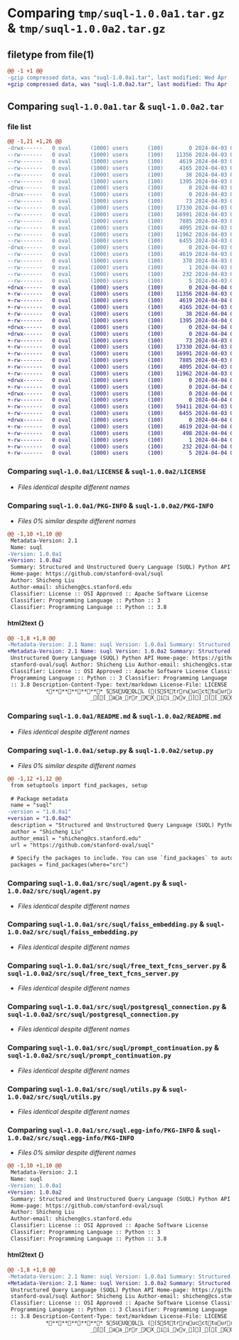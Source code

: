 # Comparing `tmp/suql-1.0.0a1.tar.gz` & `tmp/suql-1.0.0a2.tar.gz`

## filetype from file(1)

```diff
@@ -1 +1 @@
-gzip compressed data, was "suql-1.0.0a1.tar", last modified: Wed Apr  3 06:04:47 2024, max compression
+gzip compressed data, was "suql-1.0.0a2.tar", last modified: Thu Apr  4 04:30:18 2024, max compression
```

## Comparing `suql-1.0.0a1.tar` & `suql-1.0.0a2.tar`

### file list

```diff
@@ -1,21 +1,26 @@
-drwx------   0 oval      (1000) users      (100)        0 2024-04-03 06:04:47.165458 suql-1.0.0a1/
--rw-------   0 oval      (1000) users      (100)    11356 2024-04-03 06:02:28.000000 suql-1.0.0a1/LICENSE
--rw-------   0 oval      (1000) users      (100)     4619 2024-04-03 06:04:47.165458 suql-1.0.0a1/PKG-INFO
--rw-------   0 oval      (1000) users      (100)     4165 2024-04-03 06:02:31.000000 suql-1.0.0a1/README.md
--rw-------   0 oval      (1000) users      (100)       38 2024-04-03 06:04:47.165458 suql-1.0.0a1/setup.cfg
--rw-------   0 oval      (1000) users      (100)     1395 2024-04-03 06:04:37.000000 suql-1.0.0a1/setup.py
-drwx------   0 oval      (1000) users      (100)        0 2024-04-03 06:04:47.165458 suql-1.0.0a1/src/
-drwx------   0 oval      (1000) users      (100)        0 2024-04-03 06:04:47.165458 suql-1.0.0a1/src/suql/
--rw-------   0 oval      (1000) users      (100)       73 2024-04-03 06:02:28.000000 suql-1.0.0a1/src/suql/__init__.py
--rw-------   0 oval      (1000) users      (100)    17330 2024-04-03 06:02:28.000000 suql-1.0.0a1/src/suql/agent.py
--rw-------   0 oval      (1000) users      (100)    16991 2024-04-03 06:02:28.000000 suql-1.0.0a1/src/suql/faiss_embedding.py
--rw-------   0 oval      (1000) users      (100)     7885 2024-04-03 06:02:28.000000 suql-1.0.0a1/src/suql/free_text_fcns_server.py
--rw-------   0 oval      (1000) users      (100)     4095 2024-04-03 06:02:28.000000 suql-1.0.0a1/src/suql/postgresql_connection.py
--rw-------   0 oval      (1000) users      (100)    11962 2024-04-03 06:02:28.000000 suql-1.0.0a1/src/suql/prompt_continuation.py
--rw-------   0 oval      (1000) users      (100)     6455 2024-04-03 06:02:28.000000 suql-1.0.0a1/src/suql/utils.py
-drwx------   0 oval      (1000) users      (100)        0 2024-04-03 06:04:47.165458 suql-1.0.0a1/src/suql.egg-info/
--rw-------   0 oval      (1000) users      (100)     4619 2024-04-03 06:04:47.000000 suql-1.0.0a1/src/suql.egg-info/PKG-INFO
--rw-------   0 oval      (1000) users      (100)      370 2024-04-03 06:04:47.000000 suql-1.0.0a1/src/suql.egg-info/SOURCES.txt
--rw-------   0 oval      (1000) users      (100)        1 2024-04-03 06:04:47.000000 suql-1.0.0a1/src/suql.egg-info/dependency_links.txt
--rw-------   0 oval      (1000) users      (100)      232 2024-04-03 06:04:47.000000 suql-1.0.0a1/src/suql.egg-info/requires.txt
--rw-------   0 oval      (1000) users      (100)        5 2024-04-03 06:04:47.000000 suql-1.0.0a1/src/suql.egg-info/top_level.txt
+drwx------   0 oval      (1000) users      (100)        0 2024-04-04 04:30:18.642725 suql-1.0.0a2/
+-rw-------   0 oval      (1000) users      (100)    11356 2024-04-03 06:02:28.000000 suql-1.0.0a2/LICENSE
+-rw-------   0 oval      (1000) users      (100)     4619 2024-04-04 04:30:18.642725 suql-1.0.0a2/PKG-INFO
+-rw-------   0 oval      (1000) users      (100)     4165 2024-04-03 06:02:31.000000 suql-1.0.0a2/README.md
+-rw-------   0 oval      (1000) users      (100)       38 2024-04-04 04:30:18.642725 suql-1.0.0a2/setup.cfg
+-rw-------   0 oval      (1000) users      (100)     1395 2024-04-04 04:29:28.000000 suql-1.0.0a2/setup.py
+drwx------   0 oval      (1000) users      (100)        0 2024-04-04 04:30:18.638725 suql-1.0.0a2/src/
+drwx------   0 oval      (1000) users      (100)        0 2024-04-04 04:30:18.638725 suql-1.0.0a2/src/suql/
+-rw-------   0 oval      (1000) users      (100)       73 2024-04-03 06:02:28.000000 suql-1.0.0a2/src/suql/__init__.py
+-rw-------   0 oval      (1000) users      (100)    17330 2024-04-03 06:02:28.000000 suql-1.0.0a2/src/suql/agent.py
+-rw-------   0 oval      (1000) users      (100)    16991 2024-04-03 06:02:28.000000 suql-1.0.0a2/src/suql/faiss_embedding.py
+-rw-------   0 oval      (1000) users      (100)     7885 2024-04-03 06:02:28.000000 suql-1.0.0a2/src/suql/free_text_fcns_server.py
+-rw-------   0 oval      (1000) users      (100)     4095 2024-04-03 06:02:28.000000 suql-1.0.0a2/src/suql/postgresql_connection.py
+-rw-------   0 oval      (1000) users      (100)    11962 2024-04-03 06:02:28.000000 suql-1.0.0a2/src/suql/prompt_continuation.py
+drwx------   0 oval      (1000) users      (100)        0 2024-04-04 04:30:18.638725 suql-1.0.0a2/src/suql/prompts/
+-rw-------   0 oval      (1000) users      (100)        0 2024-04-04 04:29:18.000000 suql-1.0.0a2/src/suql/prompts/__init__.py
+drwx------   0 oval      (1000) users      (100)        0 2024-04-04 04:30:18.638725 suql-1.0.0a2/src/suql/sql_free_text_support/
+-rw-------   0 oval      (1000) users      (100)        0 2024-04-04 04:29:11.000000 suql-1.0.0a2/src/suql/sql_free_text_support/__init__.py
+-rw-------   0 oval      (1000) users      (100)    59411 2024-04-03 06:02:28.000000 suql-1.0.0a2/src/suql/sql_free_text_support/execute_free_text_sql.py
+-rw-------   0 oval      (1000) users      (100)     6455 2024-04-03 06:02:28.000000 suql-1.0.0a2/src/suql/utils.py
+drwx------   0 oval      (1000) users      (100)        0 2024-04-04 04:30:18.638725 suql-1.0.0a2/src/suql.egg-info/
+-rw-------   0 oval      (1000) users      (100)     4619 2024-04-04 04:30:18.000000 suql-1.0.0a2/src/suql.egg-info/PKG-INFO
+-rw-------   0 oval      (1000) users      (100)      498 2024-04-04 04:30:18.000000 suql-1.0.0a2/src/suql.egg-info/SOURCES.txt
+-rw-------   0 oval      (1000) users      (100)        1 2024-04-04 04:30:18.000000 suql-1.0.0a2/src/suql.egg-info/dependency_links.txt
+-rw-------   0 oval      (1000) users      (100)      232 2024-04-04 04:30:18.000000 suql-1.0.0a2/src/suql.egg-info/requires.txt
+-rw-------   0 oval      (1000) users      (100)        5 2024-04-04 04:30:18.000000 suql-1.0.0a2/src/suql.egg-info/top_level.txt
```

### Comparing `suql-1.0.0a1/LICENSE` & `suql-1.0.0a2/LICENSE`

 * *Files identical despite different names*

### Comparing `suql-1.0.0a1/PKG-INFO` & `suql-1.0.0a2/PKG-INFO`

 * *Files 0% similar despite different names*

```diff
@@ -1,10 +1,10 @@
 Metadata-Version: 2.1
 Name: suql
-Version: 1.0.0a1
+Version: 1.0.0a2
 Summary: Structured and Unstructured Query Language (SUQL) Python API
 Home-page: https://github.com/stanford-oval/suql
 Author: Shicheng Liu
 Author-email: shicheng@cs.stanford.edu
 Classifier: License :: OSI Approved :: Apache Software License
 Classifier: Programming Language :: Python :: 3
 Classifier: Programming Language :: Python :: 3.8
```

#### html2text {}

```diff
@@ -1,8 +1,8 @@
-Metadata-Version: 2.1 Name: suql Version: 1.0.0a1 Summary: Structured and
+Metadata-Version: 2.1 Name: suql Version: 1.0.0a2 Summary: Structured and
 Unstructured Query Language (SUQL) Python API Home-page: https://github.com/
 stanford-oval/suql Author: Shicheng Liu Author-email: shicheng@cs.stanford.edu
 Classifier: License :: OSI Approved :: Apache Software License Classifier:
 Programming Language :: Python :: 3 Classifier: Programming Language :: Python
 :: 3.8 Description-Content-Type: text/markdown License-File: LICENSE
            ************ SSUUQQLL ((SSttrruuccttuurreedd aanndd UUnnssttrruuccttuurreedd QQuueerryy LLaanngguuaaggee))
                          _[[_aa_rr_XX_ii_vv_]]_[[_GG_ii_tt_hh_uu_bb_ _SS_tt_aa_rr_ss_]] ************
```

### Comparing `suql-1.0.0a1/README.md` & `suql-1.0.0a2/README.md`

 * *Files identical despite different names*

### Comparing `suql-1.0.0a1/setup.py` & `suql-1.0.0a2/setup.py`

 * *Files 0% similar despite different names*

```diff
@@ -1,12 +1,12 @@
 from setuptools import find_packages, setup
 
 # Package metadata
 name = "suql"
-version = "1.0.0a1"
+version = "1.0.0a2"
 description = "Structured and Unstructured Query Language (SUQL) Python API"
 author = "Shicheng Liu"
 author_email = "shicheng@cs.stanford.edu"
 url = "https://github.com/stanford-oval/suql"
 
 # Specify the packages to include. You can use `find_packages` to automatically discover them.
 packages = find_packages(where="src")
```

### Comparing `suql-1.0.0a1/src/suql/agent.py` & `suql-1.0.0a2/src/suql/agent.py`

 * *Files identical despite different names*

### Comparing `suql-1.0.0a1/src/suql/faiss_embedding.py` & `suql-1.0.0a2/src/suql/faiss_embedding.py`

 * *Files identical despite different names*

### Comparing `suql-1.0.0a1/src/suql/free_text_fcns_server.py` & `suql-1.0.0a2/src/suql/free_text_fcns_server.py`

 * *Files identical despite different names*

### Comparing `suql-1.0.0a1/src/suql/postgresql_connection.py` & `suql-1.0.0a2/src/suql/postgresql_connection.py`

 * *Files identical despite different names*

### Comparing `suql-1.0.0a1/src/suql/prompt_continuation.py` & `suql-1.0.0a2/src/suql/prompt_continuation.py`

 * *Files identical despite different names*

### Comparing `suql-1.0.0a1/src/suql/utils.py` & `suql-1.0.0a2/src/suql/utils.py`

 * *Files identical despite different names*

### Comparing `suql-1.0.0a1/src/suql.egg-info/PKG-INFO` & `suql-1.0.0a2/src/suql.egg-info/PKG-INFO`

 * *Files 0% similar despite different names*

```diff
@@ -1,10 +1,10 @@
 Metadata-Version: 2.1
 Name: suql
-Version: 1.0.0a1
+Version: 1.0.0a2
 Summary: Structured and Unstructured Query Language (SUQL) Python API
 Home-page: https://github.com/stanford-oval/suql
 Author: Shicheng Liu
 Author-email: shicheng@cs.stanford.edu
 Classifier: License :: OSI Approved :: Apache Software License
 Classifier: Programming Language :: Python :: 3
 Classifier: Programming Language :: Python :: 3.8
```

#### html2text {}

```diff
@@ -1,8 +1,8 @@
-Metadata-Version: 2.1 Name: suql Version: 1.0.0a1 Summary: Structured and
+Metadata-Version: 2.1 Name: suql Version: 1.0.0a2 Summary: Structured and
 Unstructured Query Language (SUQL) Python API Home-page: https://github.com/
 stanford-oval/suql Author: Shicheng Liu Author-email: shicheng@cs.stanford.edu
 Classifier: License :: OSI Approved :: Apache Software License Classifier:
 Programming Language :: Python :: 3 Classifier: Programming Language :: Python
 :: 3.8 Description-Content-Type: text/markdown License-File: LICENSE
            ************ SSUUQQLL ((SSttrruuccttuurreedd aanndd UUnnssttrruuccttuurreedd QQuueerryy LLaanngguuaaggee))
                          _[[_aa_rr_XX_ii_vv_]]_[[_GG_ii_tt_hh_uu_bb_ _SS_tt_aa_rr_ss_]] ************
```

